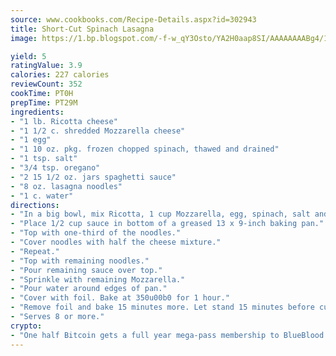 ```yaml
---
source: www.cookbooks.com/Recipe-Details.aspx?id=302943
title: Short-Cut Spinach Lasagna
image: https://1.bp.blogspot.com/-f-w_qY3Osto/YA2H0aap8SI/AAAAAAAABg4/17myAO5s9b8JksYvWDXpYkaDlcY0g6k_gCLcBGAsYHQ/s296/3.png

yield: 5
ratingValue: 3.9
calories: 227 calories
reviewCount: 352
cookTime: PT0H
prepTime: PT29M
ingredients:
- "1 lb. Ricotta cheese"
- "1 1/2 c. shredded Mozzarella cheese"
- "1 egg"
- "1 10 oz. pkg. frozen chopped spinach, thawed and drained"
- "1 tsp. salt"
- "3/4 tsp. oregano"
- "2 15 1/2 oz. jars spaghetti sauce"
- "8 oz. lasagna noodles"
- "1 c. water"
directions:
- "In a big bowl, mix Ricotta, 1 cup Mozzarella, egg, spinach, salt and oregano."
- "Place 1/2 cup sauce in bottom of a greased 13 x 9-inch baking pan."
- "Top with one-third of the noodles."
- "Cover noodles with half the cheese mixture."
- "Repeat."
- "Top with remaining noodles."
- "Pour remaining sauce over top."
- "Sprinkle with remaining Mozzarella."
- "Pour water around edges of pan."
- "Cover with foil. Bake at 350u00b0 for 1 hour."
- "Remove foil and bake 15 minutes more. Let stand 15 minutes before cutting."
- "Serves 8 or more."
crypto:
- "One half Bitcoin gets a full year mega-pass membership to BlueBlood."
---
```

